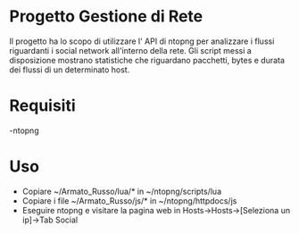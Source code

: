 # Progetto Gestione di Rete
Il progetto ha lo scopo di utilizzare l' API di ntopng per analizzare i flussi riguardanti i social network all'interno della rete. Gli script messi a disposizione mostrano statistiche che riguardano pacchetti, bytes e durata dei flussi di un determinato host.
# Requisiti
-ntopng
# Uso
- Copiare ~/Armato_Russo/lua/* in ~/ntopng/scripts/lua
- Copiare i file ~/Armato_Russo/js/* in ~/ntopng/httpdocs/js
- Eseguire ntopng e visitare la pagina web in Hosts->Hosts->[Seleziona un ip]->Tab Social
